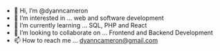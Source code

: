 - 👋 Hi, I’m @dyanncameron
- 👀 I’m interested in ... web and software development
- 🌱 I’m currently learning ... SQL, PHP and React
- 💞️ I’m looking to collaborate on ... Frontend and Backend Development
- 📫 How to reach me ... dyanncameron@gmail.com

<!---
dyanncameron/dyanncameron is a ✨ special ✨ repository because its `README.md` (this file) appears on your GitHub profile.
You can click the Preview link to take a look at your changes.
--->
